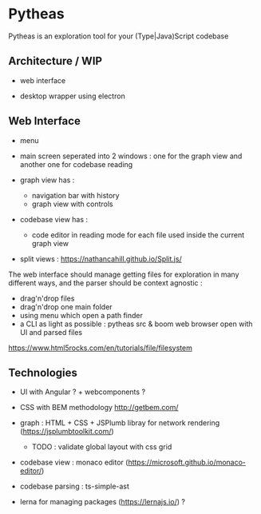 # Pytheas

Pytheas is an exploration tool for your (Type|Java)Script codebase

## Architecture / WIP

-   web interface

-   desktop wrapper using electron

## Web Interface

-   menu
-   main screen seperated into 2 windows : one for the graph view and another one for codebase reading

-   graph view has :

    -   navigation bar with history
    -   graph view with controls

-   codebase view has :

    -   code editor in reading mode for each file used inside the current graph view

-   split views : https://nathancahill.github.io/Split.js/

The web interface should manage getting files for exploration in many different ways, and the parser should be context agnostic :

-   drag'n'drop files
-   drag'n'drop one main folder
-   using menu which open a path finder
-   a CLI as light as possible : pytheas src & boom web browser open with UI and parsed files

https://www.html5rocks.com/en/tutorials/file/filesystem

## Technologies

-   UI with Angular ? + webcomponents ?

-   CSS with BEM methodology http://getbem.com/

-   graph : HTML + CSS + JSPlumb libray for network rendering (https://jsplumbtoolkit.com/)

    -   TODO : validate global layout with css grid

-   codebase view : monaco editor (https://microsoft.github.io/monaco-editor/)

-   codebase parsing : ts-simple-ast

-   lerna for managing packages (https://lernajs.io/) ?
